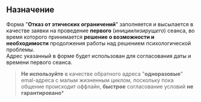 ## Назначение

Форма "**Отказ от этических ограничений**" заполняется и высылается в качестве заявки на проведение **первого** (*инициилизирущего*) сеанса, во время которого принимается **решение о возможности и необходимости** продолжения работы над решением психологической проблемы.  
Адрес указанный в форме будет использован для согласования даты и времени первого сеанса.
>**Не используйте** в качестве обратного адреса "**одноразовые**" emal-адреса с малым жизненным циклом, поскольку пока общение происходит оффлайн, **быстрое** согласование условий **не гарантировано***
